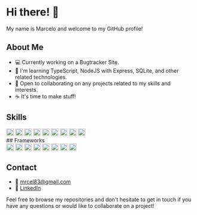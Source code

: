 # Hi there! 👋

My name is Marcelo and welcome to my GitHub profile! 

## About Me

- 💻 Currently working on a Bugtracker Site.
- 🌱 I'm learning TypeScript, NodeJS with Express, SQLite, and other related technologies.
- 🤝 Open to collaborating on any projects related to my skills and interests.
- ☕ It's time to make stuff!

## Skills
<div>
  <img height="20" src="https://img.shields.io/badge/-TypeScript-darkblue?style=flat&logo=typescript" alt="TypeScript">
  <img height="20" src="https://img.shields.io/badge/-HTML-darkorange?style=flat&logo=html5" alt="HTML">
  <img height="20" src="https://img.shields.io/badge/-CSS-darkblue?style=flat&logo=css3" alt="CSS">
  <img height="20" src="https://img.shields.io/badge/-bash-black?style=flat&logo=gnu-bash" alt="bash">
  <img height="20" src="https://img.shields.io/badge/-Git-darkred?style=flat&logo=git" alt="Git">
  <img height="20" src="https://img.shields.io/badge/-npm-darkred?style=flat&logo=npm" alt="npm">
  <img height="20" src="https://img.shields.io/badge/-PostgreSQL-blue?style=flat&logo=postgresql" alt="PostgreSQL">
  <img height="20" src="https://img.shields.io/badge/-SQLite-lightblue?style=flat&logo=sqlite" alt="SQLite">
  <img height="20" src="https://img.shields.io/badge/-MongoDB-green?style=flat&logo=mongodb" alt="MongoDB">
</div>
## Frameworks
<div>
  <img height="20" src="https://img.shields.io/badge/-Node.js-darkgreen?style=flat&logo=node.js" alt="Node.js">
  <img height="20" src="https://img.shields.io/badge/-Next.js-black?style=flat&logo=next.js" alt="Next.js">
  <img height="20" src="https://img.shields.io/badge/-Astro-purple?style=flat&logo=astro" alt="Astro">
  <img height="20" src="https://img.shields.io/badge/-Prisma-cyan?style=flat&logo=prisma" alt="Prisma">
  <img height="20" src="https://img.shields.io/badge/-React-blue?style=flat&logo=react" alt="React">
  <img height="20" src="https://img.shields.io/badge/-TailwindCSS-lightblue?style=flat&logo=tailwindcss" alt="TailwindCSS">
  <img height="20" src="https://img.shields.io/badge/-Express.js-grey?style=flat&logo=express" alt="Express">
  <img height="20" src="https://img.shields.io/badge/-Postman-informational?style=flat&logo=postman&logoColor=white&color=ff6c37" alt="Postman">
</div>


## Contact
- 📧 mrcel83@gmail.com
- 💼 [LinkedIn](https://www.linkedin.com/in/marcelo-oliveira-1445b5222/)

Feel free to browse my repositories and don't hesitate to get in touch if you have any questions or would like to collaborate on a project!
